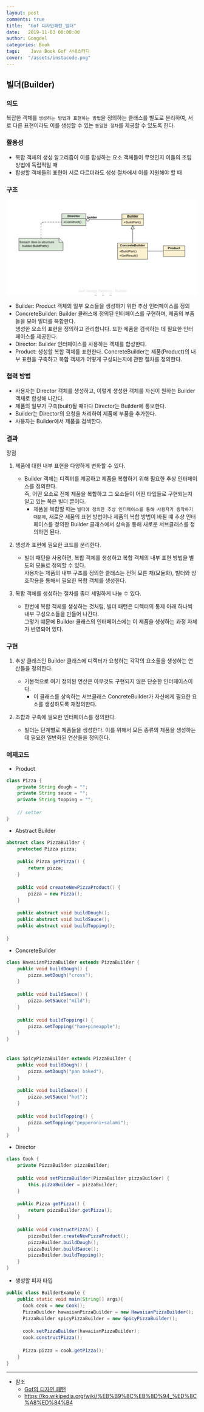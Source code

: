 ```yaml
---
layout: post
comments: true
title:  "Gof 디자인패턴_빌더"
date:   2019-11-03 00:00:00
author: Gongdel
categories: Book
tags:	 Java Book Gof 사내스터디
cover:  "/assets/instacode.png"
---
```

## 빌더(Builder)
### 의도
복잡한 객체를 `생성하는 방법과 표현하는 방법`을 정의하는 클래스를 별도로 분리하여, 서로 다른 표현이라도 이를 생성할 수 있는 `동일한 절차`를 제공할 수 있도록 한다.

### 활용성
+ 복합 객체의 생성 알고리즘이 이를 합성하는 요소 객체들이 무엇인지 이들의 조립 방법에 독립적일 때
+ 합성할 객체들의 표현이 서로 다르더라도 생성 절차에서 이를 지원해야 할 때

### 구조
![Image Alt 텍스트](/assets/gof/images/gof-design-patterns-builder.png)

+ Builder: Product 객체의 일부 요소들을 생성하기 위한 추상 인터페이스를 정의
+ ConcreteBuilder: Builder 클래스에 정의된 인터페이스를 구현하며, 제품의 부품들을 모아 빌더를 복합한다.  
	생성한 요소의 표현을 정의하고 관리합니다. 또한 제품을 검색하는 데 필요한 인터페이스를 제공한다. 
+ Director: Builder 인터페이스를 사용하는 객체를 합성한다.
+ Product: 생성할 복합 객체를 표현한다. ConcreteBuilder는 제품(Product)의 내부 표현을 구축하고 복합 객체가 어떻게 구성되는지에 관한 절차를 정의한다.

### 협력 방법
+ 사용자는 Director 객체를 생성하고, 이렇게 생성한 객체를 자신이 원하는 Builder 객체로 합성해 나간다.
+ 제품의 일부가 구축(built)될 때마다 Director는 Builder에 통보한다.
+ Builder는 Director의 요청을 처리하여 제품에 부품을 추가한다.
+ 사용자는 Builder에서 제품을 검색한다.

### 결과
장점
1. 제품에 대한 내부 표현을 다양하게 변화할 수 있다.
	- Builder 객체는 디렉터를 제공하고 제품을 복합하기 위해 필요한 추상 인터페이스를 정의한다.   
	즉, 어떤 요소로 전체 제품을 복합하고 그 요소들이 어떤 타입들로 구현되는지 알고 있는 쪽은 빌더 뿐이다.
		- 제품을 복합할 때는 `빌더에 정의한 추상 인터페이스를 통해 사용자가 동작하기 때문에`, 새로운 제품의 표현 방법이나 제품의 복합 방법이 바뀔 떄
		추상 인터페이스를 정의한 Builder 클래스에서 상속을 통해 새로운 서브클래스를 정의하면 된다.

2. 생성과 표현에 필요한 코드를 분리한다.
	- 빌더 패턴을 사용하면, 복합 객체를 생성하고 복합 객체의 내부 표현 방법을 별도의 모듈로 정의할 수 있다.  
	사용자는 제품의 내부 구조를 정의한 클래스는 전혀 모른 채(모듈화), 빌더와 상호작용을 통해서 필요한 복합 객체를 생성한다.

3. 복합 객체를 생성하는 절차를 좀더 세밀하게 나눌 수 있다.  
	- 한번에 복합 객체를 생성하는 것처럼, 빌더 패턴은 디렉터의 통제 아래 하나씩 내부 구성요소들을 만들어 나간다.  
	그렇기 떄문에 Builder 클래스의 인터페이스에는 이 제품을 생성하는 과정 자체가 반영되어 있다.

### 구현
1. 추상 클래스인 Builder 클래스에 디렉터가 요청하는 각각의 요소들을 생성하는 연산들을 정의한다.
	- 기본적으로 여기 정의된 연산은 아무것도 구현되지 않은 단순한 인터페이스이다.
		- 이 클래스를 상속하는 서브클래스 ConcreteBuilder가 자신에게 필요한 요소를 생성하도록 재정의한다.  

2. 조합과 구축에 필요한 인터페이스를 정의한다.
	- 빌더는 단계별로 제품들을 생성한다. 이를 위해서 모든 종류의 제품을 생성하는 데 필요한 일반화된 연산들을 정의한다.


### 예제코드
+ Product  

~~~java
class Pizza {
	private String dough = "";
	private String sauce = "";
	private String topping = "";

	// setter
}
~~~

+ Abstract Builder

~~~java
abstract class PizzaBuilder {
	protected Pizza pizza;
	
	public Pizza getPizza() {
		return pizza;
	}
	
	public void creaateNewPizzaProduct() {
		pizza = new Pizza();
	}

	public abstract void buildDough();
	public abstract void buildSauce();
	public abstract void buildTopping();
	
}
~~~

+ ConcreteBuilder

~~~java
class HawaiianPizzaBuilder extends PizzaBuilder {
	public void buildDough() {
		pizza.setDough("cross");
	}

	public void buildSauce() {
		pizza.setSauce("mild");
	}

	public void buildTopping() {
		pizza.setTopping("ham+pineapple");
	}
}


class SpicyPizzaBuilder extends PizzaBuilder {
	public void buildDough() {
		pizza.setDough("pan baked");
	}

	public void buildSauce() {
		pizza.setSauce("hot");
	}

	public void buildTopping() {
		pizza.setTopping("pepperoni+salami");
	}
}
~~~

+ Director

~~~java
class Cook {
	private PizzaBuilder pizzaBuilder;
	
	public void setPizzaBuilder(PizzaBuilder pizzaBuilder) {
		this.pizzaBuilder = pizzaBuilder;
	}

	public Pizza getPizza() {
		return pizzaBuilder.getPizza();
	}
	
	public void constructPizza() {
		pizzaBuilder.createNewPizzaProduct();
		pizzaBuilder.buildDough();
		pizzaBuilder.buildSauce();
		pizzaBuilder.buildTopping();
	}
}
~~~

+ 생성할 피자 타입

~~~java
public class BuilderExample {
	public static void main(String[] args){
	  Cook cook = new Cook();
	  PizzaBuilder hawaiianPizzaBuilder = new HawaiianPizzaBuilder();
	  PizzaBuilder spicyPizzaBuilder = new SpicyPizzaBuilder();
	  
	  cook.setPizzaBuilder(hawaiianPizzaBuilder);
	  cook.constructPizza();
	  
	  Pizza pizza = cook.getPizza();
	}
}
~~~

---
- 참조
	+ [Gof의 디자인 패턴](https://www.google.com/search?newwindow=1&sxsrf=ACYBGNTM3TLPpNtM8XVERiP7AyPyLDi3sQ%3A1572758465286&ei=wWO-XfOOEcTGmAWs26i4Cw&q=gof%EC%9D%98+%EB%94%94%EC%9E%90%EC%9D%B8%ED%8C%A8%ED%84%B4&oq=gof&gs_l=psy-ab.1.1.35i39l2j0i67j0j0i131l4j0j0i131.1801221.1802149..1803884...0.1..0.188.465.0j3......0....1..gws-wiz.......0i71.wMtI5vf-WEU)	
	+ <https://ko.wikipedia.org/wiki/%EB%B9%8C%EB%8D%94_%ED%8C%A8%ED%84%B4>

